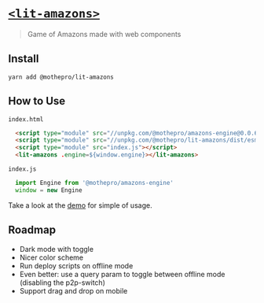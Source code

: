 # [`<lit-amazons>`](//mothepro.github.io/lit-amazons)

> Game of Amazons made with web components

## Install

`yarn add @mothepro/lit-amazons`

## How to Use

`index.html`
```html
  <script type="module" src="//unpkg.com/@mothepro/amazons-engine@0.0.6/dist/esm/index.js"></script>
  <script type="module" src="//unpkg.com/@mothepro/lit-amazons/dist/esm/index.js"></script>
  <script type="module" src="index.js"></script>
  <lit-amazons .engine=${window.engine}></lit-amazons>
```

`index.js`
```javascript
  import Engine from '@mothepro/amazons-engine'
  window = new Engine
```

Take a look at the [demo](https://github.com/mothepro/lit-amazons/blob/master/demo/index.ts) for simple of usage.

## Roadmap

+ Dark mode with toggle
+ Nicer color scheme
+ Run deploy scripts on offline mode
 + Even better: use a query param to toggle between offline mode (disabling the p2p-switch)
+ Support drag and drop on mobile
